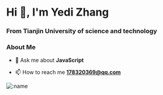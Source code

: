 <h1 align="left">Hi 👋, I'm Yedi Zhang</h1>
<h3 align="left">From Tianjin University of science and technology</h3>

### About Me

- 💬 Ask me about **JavaScript**

- 📫 How to reach me **178320369@qq.com**


![:name](https://count.getloli.com/get/@:ZhangYedi-cmd)  
